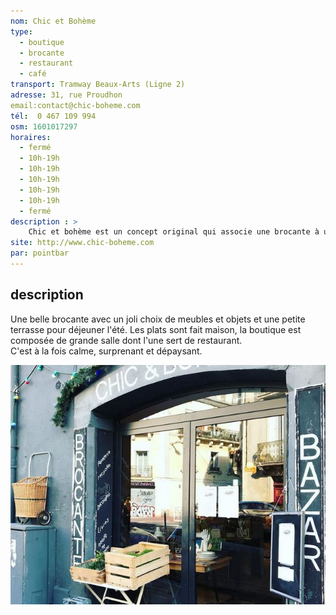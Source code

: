 ```yaml
---
nom: Chic et Bohème
type: 
  - boutique
  - brocante
  - restaurant
  - café
transport: Tramway Beaux-Arts (Ligne 2)
adresse: 31, rue Proudhon
email:contact@chic-boheme.com
tél:  0 467 109 994
osm: 1601017297
horaires:
  - fermé
  - 10h-19h
  - 10h-19h
  - 10h-19h
  - 10h-19h
  - 10h-19h
  - fermé
description : >
    Chic et bohème est un concept original qui associe une brocante à un restaurant et salon de thé. Une boutique originale avec pleins d'objets et des bonbons
site: http://www.chic-boheme.com
par: pointbar
---
```


## description

Une belle brocante avec un joli choix de meubles et objets et une petite terrasse pour déjeuner l'été. Les plats sont fait maison, la boutique est composée de grande salle dont l'une sert de restaurant.  
C'est à la fois calme, surprenant et dépaysant.

![Chic et Bohème](./media/chic-et-boheme.jpg)

